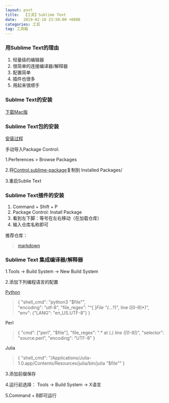 ```yaml
---
layout: post
title:  【工具】Sublime Text
date:   2019-02-10 23:50:00 +0800
categories: 工具
tag: 工具箱
---
```


### 用Sublime Text的理由

1. 轻量级的编辑器
2. 很简单的连接编译器/解释器
3. 配置简单
4. 插件也很多
5. 用起来很顺手

### Sublme Text的安装

[下载Mac版](https://download.sublimetext.com/Sublime%20Text%20Build%203176.dmg)

### Sublime Text包的安装

[安装过程](https://packagecontrol.io/installation)

手动导入Package Control:

1.Perferences > Browse Packages

2.将[Control.sublime-package](https://packagecontrol.io/Package%20Control.sublime-package)复制到 Installed Packages/

3.重启Sublie Text

### Sublime Text插件的安装

1. Command + Shift + P
2. Package Control: Install Package
3. 看到左下脚：等号在左右移动（在加载仓库）
4. 输入仓库名称即可


推荐仓库：
> [markdown](https://blog.csdn.net/qq_20011607/article/details/81370236)


### Sublime Text 集成编译器/解释器

1.Tools -> Build System -> New Build System

2.添加下列编程语言的配置

[Python](https://blog.csdn.net/qq_33304418/article/details/63337602)
> { 
	"shell_cmd": "python3  \"$file\"",  
	"encoding": "utf-8",
	"file_regex": "^[ ]*File \"(...*?)\", line ([0-9]*)",    
	"env": {"LANG": "en_US.UTF-8"}
 }

Perl
> {
    "cmd": ["perl", "$file"],
    "file_regex": ".* at (.*) line ([0-9]*)",
    "selector": "source.perl",
    "encoding": "UTF-8"
}

Julia
> {
	"shell_cmd": "/Applications/Julia-1.0.app/Contents/Resources/julia/bin/julia \"$file\""
  }

3.添加前缀保存

4.运行前选择： Tools -> Build System -> X语言

5.Command + B即可运行

